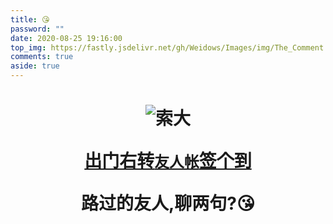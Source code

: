 ```yaml
---
title: 😘
password: ""
date: 2020-08-25 19:16:00
top_img: https://fastly.jsdelivr.net/gh/Weidows/Images/img/The_Comment.png
comments: true
aside: true
---
```


<!--
 * @Author: Weidows
 * @Date: 2020-08-25 19:14:35
 * @LastEditors: Weidows
 * @LastEditTime: 2022-02-18 19:21:07
 * @FilePath: \Blog-private\source\tags\comment.md
-->

<h1 align="center">

![索大](https://fastly.jsdelivr.net/gh/Weidows/Images/img/1644515686947.png)

<a href="./link">出门右转`友人帐`签个到</a>

路过的友人,聊两句?😘

</h1>
